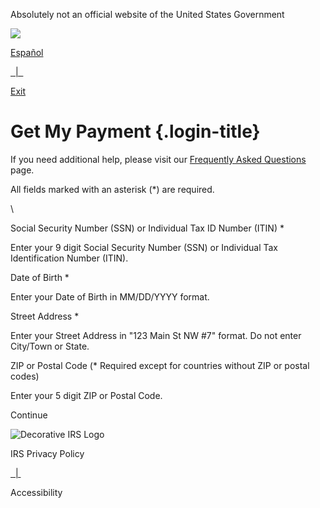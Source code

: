 Absolutely not an official website of the United States Government

[![](https://sa.www4.irs.gov/irfof-wmsp/webjars/images/logo.png)](#)

[Español](#)

[  |  ](#)

[Exit](#)

[](#)

Get My Payment {.login-title}
==============

If you need additional help, please visit our [Frequently Asked
Questions](https://www.irs.gov/covid-app-faq-1) page.

All fields marked with an asterisk (\*) are required.

\

Social Security Number (SSN) or Individual Tax ID Number (ITIN) \*

Enter your 9 digit Social Security Number (SSN) or Individual Tax
Identification Number (ITIN).

Date of Birth \*

Enter your Date of Birth in MM/DD/YYYY format.

Street Address \*

Enter your Street Address in "123 Main St NW \#7" format. Do not enter
City/Town or State.

ZIP or Postal Code (\* Required except for countries without ZIP or
postal codes)

Enter your 5 digit ZIP or Postal Code.

Continue

![Decorative IRS
Logo](https://sa.www4.irs.gov/irfof-wmsp/webjars/images/irs_horiz_white.png)

IRS Privacy Policy

[  | ](#)

Accessibility
